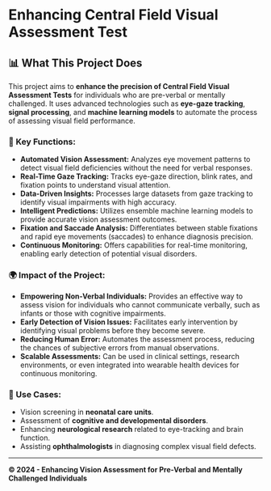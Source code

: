 # Enhancing Central Field Visual Assessment Test

## 📊 What This Project Does

This project aims to **enhance the precision of Central Field Visual Assessment Tests** for individuals who are pre-verbal or mentally challenged. It uses advanced technologies such as **eye-gaze tracking**, **signal processing**, and **machine learning models** to automate the process of assessing visual field performance.

### 🎯 Key Functions:

- **Automated Vision Assessment:** Analyzes eye movement patterns to detect visual field deficiencies without the need for verbal responses.
- **Real-Time Gaze Tracking:** Tracks eye-gaze direction, blink rates, and fixation points to understand visual attention.
- **Data-Driven Insights:** Processes large datasets from gaze tracking to identify visual impairments with high accuracy.
- **Intelligent Predictions:** Utilizes ensemble machine learning models to provide accurate vision assessment outcomes.
- **Fixation and Saccade Analysis:** Differentiates between stable fixations and rapid eye movements (saccades) to enhance diagnosis precision.
- **Continuous Monitoring:** Offers capabilities for real-time monitoring, enabling early detection of potential visual disorders.

### 🌍 Impact of the Project:

- **Empowering Non-Verbal Individuals:** Provides an effective way to assess vision for individuals who cannot communicate verbally, such as infants or those with cognitive impairments.
- **Early Detection of Vision Issues:** Facilitates early intervention by identifying visual problems before they become severe.
- **Reducing Human Error:** Automates the assessment process, reducing the chances of subjective errors from manual observations.
- **Scalable Assessments:** Can be used in clinical settings, research environments, or even integrated into wearable health devices for continuous monitoring.

### 🔬 Use Cases:

- Vision screening in **neonatal care units**.
- Assessment of **cognitive and developmental disorders**.
- Enhancing **neurological research** related to eye-tracking and brain function.
- Assisting **ophthalmologists** in diagnosing complex visual field defects.

---

**© 2024 - Enhancing Vision Assessment for Pre-Verbal and Mentally Challenged Individuals**
